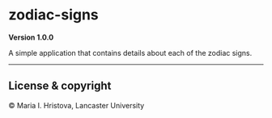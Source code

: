 # zodiac-signs

**Version 1.0.0**

A simple application that contains details about each of the zodiac signs.

---  

## License & copyright

© Maria I. Hristova, Lancaster University
